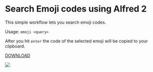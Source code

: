 # Search Emoji codes using Alfred 2

This simple workflow lets you search emoji codes.

Usage: `emoji <query>`

After you hit `enter` the code of the selected emoji will be copied to your
clipboard.

[DOWNLOAD](https://github.com/carlosgaldino/alfred-emoji-workflow/raw/master/package/emoji-codes.alfredworkflow)

![](http://f.cl.ly/items/1B1h0d0c093m3G2f0H1a/Screen%20Shot%202013-04-03%20at%2012.08.18%20AM.png)
